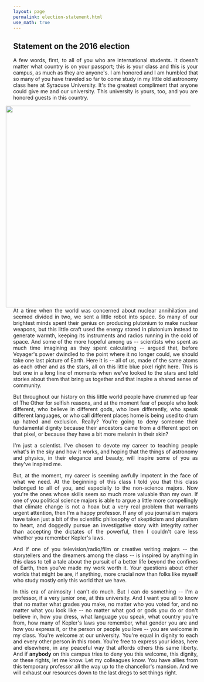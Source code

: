 ```yaml
---
layout: page 
permalink: election-statement.html
use_math: true
---
```


## Statement on the 2016 election
<div align="justify">
<p>
A few words, first, to all of you who are international students. It doesn't matter what country is on your passport; this is your class and this is your campus, as much as they are anyone's. I am honored and I am humbled that so many of you have traveled so far to come study in my little old astronomy class here at Syracuse University. It's the greatest compliment that anyone could give me and our university. This university is yours, too, and you are honored guests in this country.

<br>

<p>
<img src="pale-blue-dot.jpg" align="right" hspace="20" width="550">
At a time when the world was concerned about nuclear annihilation and seemed divided in two, we sent a little robot into space. So many of our brightest minds spent their genius on producing plutonium to make nuclear weapons, but this little craft used the energy stored in plutonium instead to generate warmth, keeping its instruments and radios running in the cold of space. And some of the more hopeful among us -- scientists who spent as much time imagining as they spent calculating -- argued that, before Voyager's power dwindled to the point where it no longer could, we should take one last picture of Earth. Here it is -- all of us, made of the same atoms as each other and as the stars, all on this little blue pixel right here. This is but one in a long line of moments when we've looked to the stars and told stories about them that bring us together and that inspire a shared sense of community. 

<p>

But throughout our history on this little world people have drummed up fear of The Other for selfish reasons, and at the moment fear of people who look different, who believe in different gods, who love differently, who speak different languages, or who call different places home is being used to drum up hatred and exclusion. Really? You're going to deny someone their fundamental dignity because their ancestors came from a different spot on that pixel, or because they have a bit more melanin in their skin? 

<p>

I'm just a scientist. I've chosen to devote my career to teaching people what's in the sky and how it works, and hoping that the things of astronomy and physics, in their elegance and beauty, will inspire some of you as they've inspired me. 

<p>

But, at the moment, my career is seeming awfully impotent in the face of what we need. At the beginning of this class I told you that this class belonged to all of you, and especially to the non-science majors. Now you're the ones whose skills seem so much more valuable than my own. If one of you political science majors is able to argue a little more compellingly that climate change is not a hoax but a very real problem that warrants urgent attention, then I'm a happy professor. If any of you journalism majors have taken just a bit of the scientific philosophy of skepticism and pluralism to heart, and doggedly pursue an investigative story with integrity rather than accepting the dictates of the powerful, then I couldn't care less whether you remember Kepler's laws. 

<p>

And if one of you television/radio/film or creative writing majors -- the storytellers and the dreamers among the class -- is inspired by anything in this class to tell a tale about the pursuit of a better life beyond the confines of Earth, then you've made my work worth it. Your questions about other worlds that might be are, if anything, more crucial now than folks like myself who study mostly only this world that we have. 

<p>

In this era of animosity I can't do much. But I can do something -- I'm a professor, if a very junior one, at this university. And I want you all to know that no matter what grades you make, no matter who you voted for, and no matter what you look like -- no matter what god or gods you do or don't believe in, how you dress, what language you speak, what country you're from, how many of Kepler's laws you remember, what gender you are and how you express it, or the person or people you love -- you are welcome in my class. You're welcome at our university. You're equal in dignity to each and every other person in this room. You're free to express your ideas, here and elsewhere, in any peaceful way that affords others this same liberty. And if 
<b>anybody</b> on this campus tries to deny you this welcome, this dignity, or these rights, let me know. Let my colleagues know. You have allies from this temporary professor all the way up to the chancellor's mansion. And we will exhaust our resources down to the last dregs to set things right.

